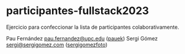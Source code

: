 # participantes-fullstack2023
Ejercicio para confeccionar la lista de participantes colaborativamente.

Pau Fernández <pau.fernandez@upc.edu> ([pauek](https://github.com/pauek))
Sergi Gómez <sergi@sergigomez.com> ([sergigomezfoto](https://github.com/sergigomezfoto))
